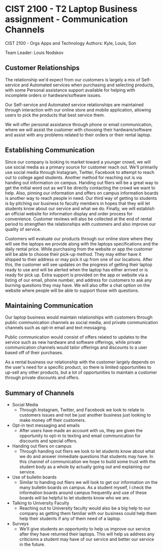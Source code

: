 # CIST 2100 - T2 Laptop Business assignment - Communication Channels
CIST 2100 - Orgs Apps and Technology
Authors: Kyle, Louis, Son

Team Leader: Louis Nodskov

## Customer Relationships

The relationship we'd expect from our customers is largely a mix of Self-service and Automated services when purchasing and selecting products, with some Personal assistance support available for helping with incomplete orders or hardware/software issues.

Our Self-service and Automated service relationships are maintained through interaction with our online store and mobile application, allowing users to pick the products that best service them.

We will offer personal assistance through phone or email communication, where we will assist the customer with choosing their hardware/software and assist with any problems related to their orders or their rental laptop.


## Establishing Communication

Since our company is looking to market toward a younger crowd, we will use social media as a primary source for customer reach out. We'll
primarily use social media through Instagram, Twitter, Facebook to attempt to reach out to college aged students. Another method for
reaching out is via handing out information on campus. Handing out fliers will be a great way to get the initial word out as we'll be
directly contacting the crowd we want to help. Also, pinning our information and offers on campus information boards is another way to
reach people in need. Our third way of getting to students is by pitching our business to faculty members in hopes that they will let 
students know about our service and what we do. Finally, we will establish an official website for information display and order process
for convenience. Customer reviews will also be collected at the end of rental period to strengthen the relationships with customers and
also improve our quality of service. 

Customers will evaluate our products through our online store where they will see the laptops we provide along with the laptops specifications and the daily rental price. While purchasing from the website or app the customer will be able to choose their pick-up method. They may either have it shipped to their address or may pick it up from one of our locations. After this, the customer will see updates on the progress of getting their laptop ready to use and will be alerted when the laptop has either arrived or is ready for pick up. Extra support is provided on the app or website via a listing of our email, phone number, and address for customers to ask any burning questions they may have. We will also offer a chat option on the website where people will be able to support those with questions.

## Maintaining Communication

Our laptop business would maintain relationships with customers through public communication channels as social media, and private communication channels such as opt-in email and text messaging.

Public communication would consist of offers related to updates to the service such as new hardware and software offerings, while private communication channels would tailor offerings and discounts to a user based off of their purchases.

As a rental business our relationship with the customer largely depends on the user's need for a specific product, so there is limited opportunities to up-sell any other products, but a lot of opportunities to maintain a customer through private discounts and offers.

## Summary of Channels

* Social Media
  * Through Instagram, Twitter, and Facebook we look to relate to customers issues and not be just another business just looking to make
  money off their customers.
* Opt-in text messaging and emails
  * After users have made an account with us, they are given the opportunity to opt-in to texting and email communication for discounts and special offers.
* Handing out fliers on campus
  * Through handing out fliers we look to let students know about what we do and answer immediate questions that students may have. In
  this channel of communication we hope to build some trust with the student body as a whole by actually going out and explaining our
  service.
* Use of bulletin boards 
  * Similar to handing out fliers we will look to get our information on the many bulletin boards on campus. As a student myself, I 
  check the information boards around campus frequently and use of these boards will be helpful to let students know who we are.
* Talking to University Faculty
  * Reaching out to University faculty would also be a big help to our company as getting them familiar with our business could help
  them help their students if any of them need of a laptop.
* Surveys 
  * We'll give students an opportunity to help us improve our service after they have returned their laptops. This will help us address any criticisms a student may have of our service and better our service in the future. 
